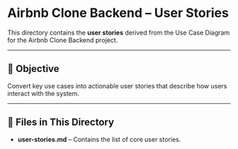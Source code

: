 # Airbnb Clone Backend – User Stories

This directory contains the **user stories** derived from the Use Case Diagram for the Airbnb Clone Backend project.

---

## 📌 Objective
Convert key use cases into actionable user stories that describe how users interact with the system.

---

## 📂 Files in This Directory
- **user-stories.md** – Contains the list of core user stories.


